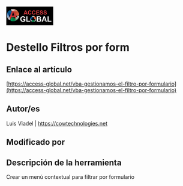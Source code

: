 ﻿![Access-global](/blob/main/Images/Logo1.png)
# Destello Filtros por form
## Enlace al artículo
[https://access-global.net/vba-gestionamos-el-filtro-por-formulario](https://access-global.net/vba-gestionamos-el-filtro-por-formulario)
## Autor/es
Luis Viadel | https://cowtechnologies.net
## Modificado por

## Descripción de la herramienta
Crear un menú contextual para filtrar por formulario


